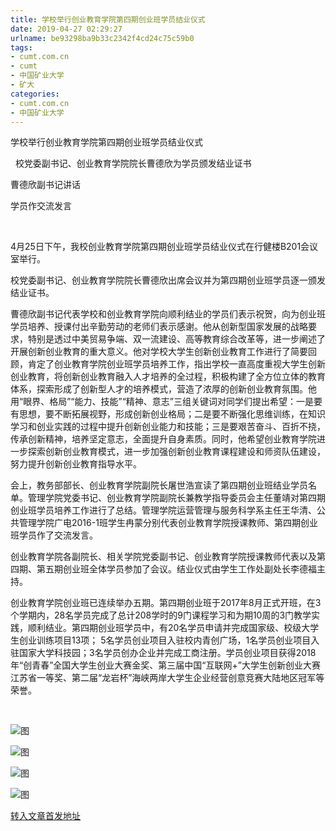 ```yaml
---
title: 学校举行创业教育学院第四期创业班学员结业仪式
date: 2019-04-27 02:29:27
urlname: be93298ba9b33c2342f4cd24c75c59b0
tags: 
- cumt.com.cn
- cumt
- 中国矿业大学
- 矿大
categories:
- cumt.com.cn
- 中国矿业大学
---
```


学校举行创业教育学院第四期创业班学员结业仪式

  校党委副书记、创业教育学院院长曹德欣为学员颁发结业证书  

曹德欣副书记讲话  

学员作交流发言  

  

4月25日下午，我校创业教育学院第四期创业班学员结业仪式在行健楼B201会议室举行。

校党委副书记、创业教育学院院长曹德欣出席会议并为第四期创业班学员逐一颁发结业证书。

曹德欣副书记代表学校和创业教育学院向顺利结业的学员们表示祝贺，向为创业班学员培养、授课付出辛勤劳动的老师们表示感谢。他从创新型国家发展的战略要求，特别是透过中美贸易争端、双一流建设、高等教育综合改革等，进一步阐述了开展创新创业教育的重大意义。他对学校大学生创新创业教育工作进行了简要回顾，肯定了创业教育学院创业班学员培养工作，指出学校一直高度重视大学生创新创业教育，将创新创业教育融入人才培养的全过程，积极构建了全方位立体的教育体系，探索形成了创新型人才的培养模式，营造了浓厚的创新创业教育氛围。他用“眼界、格局”“能力、技能”“精神、意志”三组关键词对同学们提出希望：一是要有思想，要不断拓展视野，形成创新创业格局；二是要不断强化思维训练，在知识学习和创业实践的过程中提升创新创业能力和技能；三是要艰苦奋斗、百折不挠，传承创新精神，培养坚定意志，全面提升自身素质。同时，他希望创业教育学院进一步探索创新创业教育模式，进一步加强创新创业教育课程建设和师资队伍建设，努力提升创新创业教育指导水平。

会上，教务部部长、创业教育学院副院长屠世浩宣读了第四期创业班结业学员名单。管理学院党委书记、创业教育学院副院长兼教学指导委员会主任董靖对第四期创业班学员培养工作进行了总结。管理学院运营管理与服务科学系主任王华清、公共管理学院广电2016-1班学生冉蒙分别代表创业教育学院授课教师、第四期创业班学员作了交流发言。

创业教育学院各副院长、相关学院党委副书记、创业教育学院授课教师代表以及第四期、第五期创业班全体学员参加了会议。结业仪式由学生工作处副处长李德福主持。

创业教育学院创业班已连续举办五期。第四期创业班于2017年8月正式开班，在3个学期内，28名学员完成了总计208学时的9门课程学习和为期10周的3门教学实践，顺利结业。第四期创业班学员中，有20名学员申请并完成国家级、校级大学生创业训练项目13项； 5名学员创业项目入驻校内青创广场，1名学员创业项目入驻国家大学科技园；3名学员创办企业并完成工商注册。学员创业项目获得2018年“创青春”全国大学生创业大赛金奖、第三届中国“互联网+”大学生创新创业大赛江苏省一等奖、第二届“龙岩杯”海峡两岸大学生企业经营创意竞赛大陆地区冠军等荣誉。

  

![图](http://xwzx.cumt.edu.cn/_upload/article/images/17/75/0c6704084a5ab71aea588530fa98/a322f6f7-26e3-48b9-8319-7e91961371aa.jpg)

![图](http://xwzx.cumt.edu.cn/_upload/article/images/17/75/0c6704084a5ab71aea588530fa98/351d8b0f-0e2e-45de-9241-fba986880251.jpg)

![图](http://xwzx.cumt.edu.cn/_upload/article/images/17/75/0c6704084a5ab71aea588530fa98/b64f784d-9827-422e-a23d-74e2e8685721.jpg)

![图](http://xwzx.cumt.edu.cn/_upload/article/images/17/75/0c6704084a5ab71aea588530fa98/c29befce-8386-4e2c-8d93-7d2af0ec496b.jpg)

[转入文章首发地址](http://xwzx.cumt.edu.cn/f7/d6/c513a522198/page.htm)